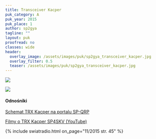 ```yaml
---
title: Transceiver Kacper
puk_category: A
puk_year: 2015
puk_place: 1
author: sp2gya
tagline: ""
layout: puk
proofread: no
classes: wide
header:
  overlay_image: /assets/images/puk/sp2gya_transceiver_kacper.jpg
  overlay_filter: 0.5
  teaser: /assets/images/puk/sp2gya_transceiver_kacper.jpg
---
```






 



![](assets/data/img/projects/2015-1-0.jpg) 


![](assets/img/work-in-progress.jpg) 


#### Odnośniki

[Schemat TRX Kacper na portalu SP-QRP](https://sp-qrp.pl/modules.php?name=Downloads&op=getit&lid=65)

[Filmy o TRX Kacper SP4SKV (YouTube)](https://www.youtube.com/user/TheWzdm)

 



{% include swiatradio.html on_page="11/2015 str. 45" %}

 





 


